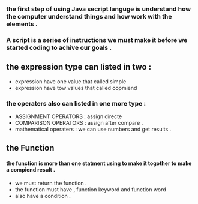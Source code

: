 ### the first step of using Java secript languge is understand how the computer understand things and how work with the elements .
### A script is a series of instructions we must make it before we started coding to achive our goals .

## the expression type can listed in two :
- expression have one value that called simple
- expression have tow values that called copmiend 

### the operaters also can listed in one more type :
* ASSIGNMENT OPERATORS : assign directe 
* COMPARISON OPERATORS : assign after compare .
* mathematical operaters : we can use numbers and get results .

## the Function 
#### the function is more than one statment using to make it togother to make a compiend result .
- we must return the function .
- the function must have , function keyword and function word 
- also have a condition .


